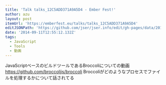```yaml
---
title: 'Talk talks_12C5ADD371A9A5D4 - Ember Fest!'
author: azu
layout: post
itemUrl: 'https://emberfest.eu/talks/talks_12C5ADD371A9A5D4'
editJSONPath: 'https://github.com/jser/jser.info/edit/gh-pages/data/2014/09/index.json'
date: '2014-09-11T12:55:12.132Z'
tags:
  - JavaScript
  - Tools
  - 動画
---
```

JavaScriptベースのビルドツールであるBroccoliについての動画
https://github.com/broccolijs/broccoli
Broccoliがどのようなプロセスでファイルを処理するかについて話されてる
